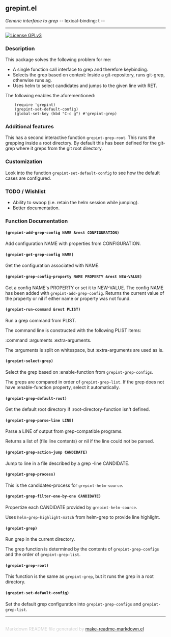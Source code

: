 ## grepint.el
*Generic interface to grep -*- lexical-binding: t -*-*

---
[![License GPLv3](https://img.shields.io/badge/license-GPL_v3-green.svg)](http://www.gnu.org/licenses/gpl-3.0.html)

### Description

This package solves the following problem for me:
- A single function call interface to grep and therefore keybinding.
- Selects the grep based on context: Inside a git-repository, runs
  git-grep, otherwise runs ag.
- Uses helm to select candidates and jumps to the given line with RET.

The following enables the aforementioned:

        (require 'grepint)
        (grepint-set-default-config)
        (global-set-key (kbd "C-c g") #'grepint-grep)

### Additional features

This has a second interactive function `grepint-grep-root`. This runs the
grepping inside a root directory. By default this has been defined for the
git-grep where it greps from the git root directory.

### Customization

Look into the function `grepint-set-default-config` to see how the default
cases are configured.

### TODO / Wishlist

- Ability to swoop (i.e. retain the helm session while jumping).
- Better documentation.

### Function Documentation


#### `(grepint-add-grep-config NAME &rest CONFIGURATION)`

Add configuration NAME with properties from CONFIGURATION.

#### `(grepint-get-grep-config NAME)`

Get the configuration associated with NAME.

#### `(grepint-grep-config-property NAME PROPERTY &rest NEW-VALUE)`

Get a config NAME's PROPERTY or set it to NEW-VALUE.
The config NAME has been added with `grepint-add-grep-config`.
Returns the current value of the property or nil if either name
or property was not found.

#### `(grepint-run-command &rest PLIST)`

Run a grep command from PLIST.

The command line is constructed with the following PLIST items:

:command :arguments :extra-arguments.

The :arguments is split on whitespace, but :extra-arguments are
used as is.

#### `(grepint-select-grep)`

Select the grep based on :enable-function from `grepint-grep-configs`.

The greps are compared in order of `grepint-grep-list`.  If the
grep does not have :enable-function property, select it
automatically.

#### `(grepint-grep-default-root)`

Get the default root directory if :root-directory-function isn't defined.

#### `(grepint-grep-parse-line LINE)`

Parse a LINE of output from grep-compatible programs.

Returns a list of (file line contents) or nil if the line could not be parsed.

#### `(grepint-grep-action-jump CANDIDATE)`

Jump to line in a file described by a grep -line CANDIDATE.

#### `(grepint-grep-process)`

This is the candidates-process for `grepint-helm-source`.

#### `(grepint-grep-filter-one-by-one CANDIDATE)`

Propertize each CANDIDATE provided by `grepint-helm-source`.

Uses `helm-grep-highlight-match` from helm-grep to provide line highlight.

#### `(grepint-grep)`

Run grep in the current directory.

The grep function is determined by the contents of
`grepint-grep-configs` and the order of `grepint-grep-list`.

#### `(grepint-grep-root)`

This function is the same as `grepint-grep`, but it runs the grep in a root directory.

#### `(grepint-set-default-config)`

Set the default grep configuration into `grepint-grep-configs` and `grepint-grep-list`.

-----
<div style="padding-top:15px;color: #d0d0d0;">
Markdown README file generated by
<a href="https://github.com/mgalgs/make-readme-markdown">make-readme-markdown.el</a>
</div>

